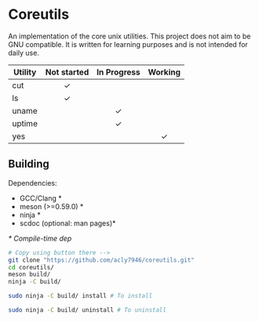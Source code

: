 # Coreutils
An implementation of the core unix utilities. This project does not aim to be GNU compatible. It is written for learning purposes and is not intended for daily use.

| Utility | Not started | In Progress | Working |
| ------- | :---------: | :---------: | :-----: |
| cut     |   &check;   |             |         |
| ls      |   &check;   |             |         |
| uname   |             |   &check;   |         |
| uptime  |             |   &check;   |         |
| yes     |             |             | &check; |

## Building

Dependencies:
* GCC/Clang \*
* meson (>=0.59.0) \*
* ninja \*
* scdoc (optional: man pages)\*

_\* Compile-time dep_

``` sh
# Copy using button there -->
git clone "https://github.com/acly7946/coreutils.git"
cd coreutils/
meson build/
ninja -C build/
```
``` sh
sudo ninja -C build/ install # To install
```
``` sh
sudo ninja -C build/ uninstall # To uninstall
```